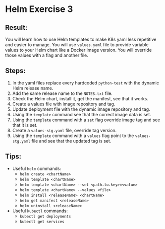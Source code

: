 # Helm Exercise 3

## Result:
You will learn how to use Helm templates to make K8s yaml less repetitive and easier to manage. You will use `values.yaml` file to provide variable values to your Helm chart like a Docker image version. You will override those values with a flag and another file.
## Steps:

1. In the yaml files replace every hardcoded `python-test` with the dynamic Helm release name.
2. Add the same release name to the `NOTES.txt` file.
3. Check the Helm chart, install it, get the manifest, see that it works.
4. Create a values file with image repository and tag.
5. Update deployment file with the dynamic image repository and tag.
6. Using the `template` command see that the correct image data is set.
7. Using the `template` command with a `set` flag override image tag and see that it is set.
8. Create a `values-stg.yaml` file, override tag version.
9. Using the `template` command with a `values` flag point to the `values-stg.yaml` file and see that the updated tag is set.

## Tips:
- Useful `helm` commands:
  - `helm create <chartName>`
  - `helm template <chartName>`
  - `helm template <chartName> --set <path.to.key>=<value>`
  - `helm template <chartName> --values <file>`
  - `helm install <releaseName> <chartName>`
  - `helm get manifest <releaseName>`
  - `helm uninstall <releaseName>`
- Useful `kubectl` commands:
  - `kubectl get deployments`
  - `kubectl get services`


